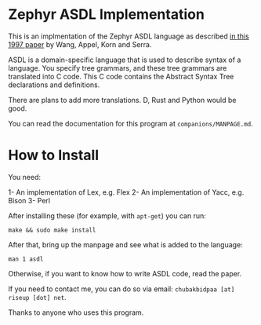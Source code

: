 # Zephyr ASDL Implementation

This is an implmentation of the Zephyr ASDL language as described [in this 1997 paper](https://www.cs.princeton.edu/~appel/papers/asdl97.pdf) by Wang, Appel, Korn and Serra.

ASDL is a domain-specific language that is used to describe syntax of a language. You specify tree grammars, and these tree grammars are translated into C code. This C code contains the Abstract Syntax Tree declarations and definitions. 

There are plans to add more translations. D, Rust and Python would be good.

You can read the documentation for this program at `companions/MANPAGE.md`.

# How to Install

You need:

1- An implementation of Lex, e.g. Flex
2- An implementation of Yacc, e.g. Bison
3- Perl

After installing these (for example, with `apt-get`) you can run:

```
make && sudo make install
```

After that, bring up the manpage and see what is added to the language:

```
man 1 asdl
```

Otherwise, if you want to know how to write ASDL code, read the paper.


If you need to contact me, you can do so via email: `chubakbidpaa [at] riseup [dot] net`.

Thanks to anyone who uses this program.

